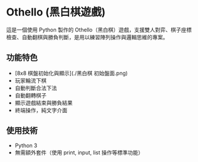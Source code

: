 
# Othello (黑白棋遊戲)

這是一個使用 Python 製作的 Othello（黑白棋）遊戲，支援雙人對弈、棋子座標檢查、自動翻棋與勝負判斷，是用以練習陣列操作與邏輯思維的專案。

## 功能特色

 - [8x8 棋盤初始化與顯示](./黑白棋 初始盤面.png)
 - 玩家輪流下棋
 - 自動判斷合法下法
 - 自動翻轉棋子
 - 顯示遊戲結束與勝負結果
 - 終端操作，純文字介面

## 使用技術

- Python 3
- 無需額外套件（使用 print, input, list 操作等標準功能）
